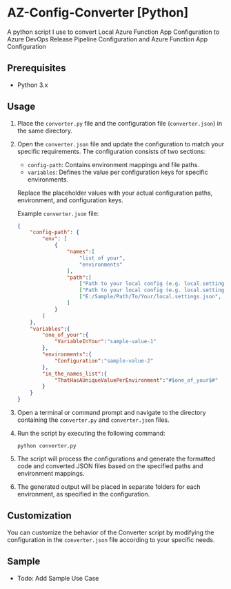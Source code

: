 # AZ-Config-Converter [Python]
A python script I use to convert Local Azure Function App Configuration to Azure DevOps Release Pipeline Configuration and Azure Function App Configuration

## Prerequisites
- Python 3.x

## Usage
1. Place the `converter.py` file and the configuration file (`converter.json`) in the same directory.

2. Open the `converter.json` file and update the configuration to match your specific requirements. The configuration consists of two sections:
   - `config-path`: Contains environment mappings and file paths.
   - `variables`: Defines the value per configuration keys for specific environments.

   Replace the placeholder values with your actual configuration paths, environment, and configuration keys.

   Example `converter.json` file:
   ```json
   {
       "config-path": {
           "env": [
               {
                   "names":[
                       "list of your",
                       "environments"
                   ],
                   "path":[
                       ["Path to your local config (e.g. local.settings.json)", "File name that it will use upon generation"],
                       ["Path to your local config (e.g. local.settings.json)", "e.g. FunctionApp1"],
                       ["E:/Sample/Path/To/Your/local.settings.json", "FileNameItWillUse"]
                   ]
               }
           ]
       },
       "variables":{
           "one_of_your":{
               "VariableInYour":"sample-value-1"
           },
           "environments":{
               "Configuration":"sample-value-2"
           },
           "in_the_names_list":{
               "ThatHasAUniqueValuePerEnvironment":"#$one_of_your$#"
           }
       }
   }
   ```

3. Open a terminal or command prompt and navigate to the directory containing the `converter.py` and `converter.json` files.

4. Run the script by executing the following command:
   ```
   python converter.py
   ```

5. The script will process the configurations and generate the formatted code and converted JSON files based on the specified paths and environment mappings.

6. The generated output will be placed in separate folders for each environment, as specified in the configuration.

## Customization
You can customize the behavior of the Converter script by modifying the configuration in the `converter.json` file according to your specific needs.

## Sample
- Todo: Add Sample Use Case
